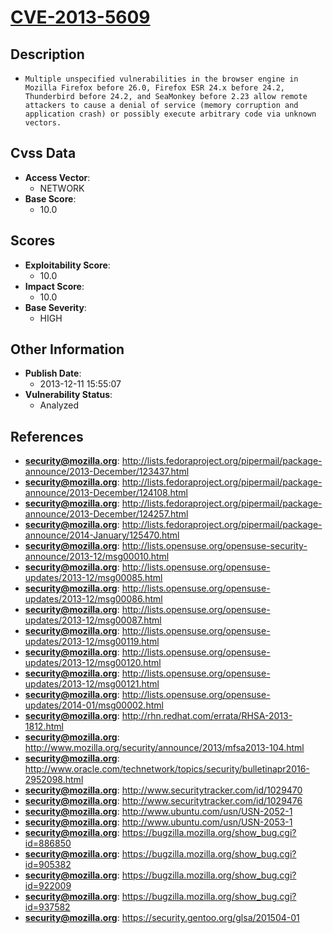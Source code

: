 
# [CVE-2013-5609](https://cve.mitre.org/cgi-bin/cvename.cgi?name=CVE-2013-5609)

## Description

- `Multiple unspecified vulnerabilities in the browser engine in Mozilla Firefox before 26.0, Firefox ESR 24.x before 24.2, Thunderbird before 24.2, and SeaMonkey before 2.23 allow remote attackers to cause a denial of service (memory corruption and application crash) or possibly execute arbitrary code via unknown vectors.`

## Cvss Data

- **Access Vector**:
  - NETWORK
- **Base Score**:
  - 10.0

## Scores

- **Exploitability Score**:
  - 10.0
- **Impact Score**:
  - 10.0
- **Base Severity**:
  - HIGH

## Other Information

- **Publish Date**:
  - 2013-12-11 15:55:07
- **Vulnerability Status**:
  - Analyzed

## References

- **security@mozilla.org**: http://lists.fedoraproject.org/pipermail/package-announce/2013-December/123437.html
- **security@mozilla.org**: http://lists.fedoraproject.org/pipermail/package-announce/2013-December/124108.html
- **security@mozilla.org**: http://lists.fedoraproject.org/pipermail/package-announce/2013-December/124257.html
- **security@mozilla.org**: http://lists.fedoraproject.org/pipermail/package-announce/2014-January/125470.html
- **security@mozilla.org**: http://lists.opensuse.org/opensuse-security-announce/2013-12/msg00010.html
- **security@mozilla.org**: http://lists.opensuse.org/opensuse-updates/2013-12/msg00085.html
- **security@mozilla.org**: http://lists.opensuse.org/opensuse-updates/2013-12/msg00086.html
- **security@mozilla.org**: http://lists.opensuse.org/opensuse-updates/2013-12/msg00087.html
- **security@mozilla.org**: http://lists.opensuse.org/opensuse-updates/2013-12/msg00119.html
- **security@mozilla.org**: http://lists.opensuse.org/opensuse-updates/2013-12/msg00120.html
- **security@mozilla.org**: http://lists.opensuse.org/opensuse-updates/2013-12/msg00121.html
- **security@mozilla.org**: http://lists.opensuse.org/opensuse-updates/2014-01/msg00002.html
- **security@mozilla.org**: http://rhn.redhat.com/errata/RHSA-2013-1812.html
- **security@mozilla.org**: http://www.mozilla.org/security/announce/2013/mfsa2013-104.html
- **security@mozilla.org**: http://www.oracle.com/technetwork/topics/security/bulletinapr2016-2952098.html
- **security@mozilla.org**: http://www.securitytracker.com/id/1029470
- **security@mozilla.org**: http://www.securitytracker.com/id/1029476
- **security@mozilla.org**: http://www.ubuntu.com/usn/USN-2052-1
- **security@mozilla.org**: http://www.ubuntu.com/usn/USN-2053-1
- **security@mozilla.org**: https://bugzilla.mozilla.org/show_bug.cgi?id=886850
- **security@mozilla.org**: https://bugzilla.mozilla.org/show_bug.cgi?id=905382
- **security@mozilla.org**: https://bugzilla.mozilla.org/show_bug.cgi?id=922009
- **security@mozilla.org**: https://bugzilla.mozilla.org/show_bug.cgi?id=937582
- **security@mozilla.org**: https://security.gentoo.org/glsa/201504-01
